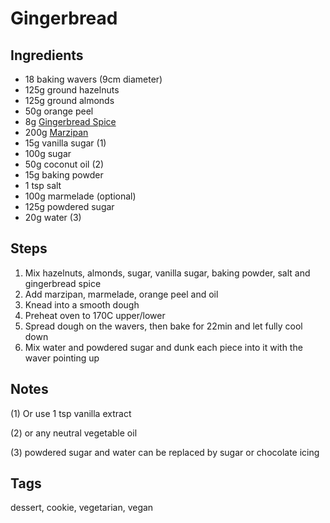 # Gingerbread

## Ingredients

* 18 baking wavers (9cm diameter)
* 125g ground hazelnuts 
* 125g ground almonds
* 50g orange peel
* 8g [Gingerbread Spice](GingerbreadSpice.html)
* 200g [Marzipan](Marzipan.html) 
* 15g vanilla sugar (1) 
* 100g sugar
* 50g coconut oil (2)
* 15g baking powder
* 1 tsp salt 
* 100g marmelade (optional)
* 125g powdered sugar
* 20g water (3)

## Steps

1. Mix hazelnuts, almonds, sugar, vanilla sugar, baking powder, salt and gingerbread spice
2. Add marzipan, marmelade, orange peel and oil
3. Knead into a smooth dough 
4. Preheat oven to 170C upper/lower
5. Spread dough on the wavers, then bake for 22min and let fully cool down
6. Mix water and powdered sugar and dunk each piece into it with the waver pointing up

## Notes

(1) Or use 1 tsp vanilla extract

(2) or any neutral vegetable oil

(3) powdered sugar and water can be replaced by sugar or chocolate icing

## Tags
dessert, cookie, vegetarian, vegan
